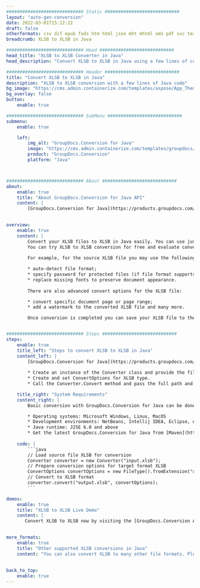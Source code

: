 ```yaml
---
############################# Static ############################
layout: "auto-gen-conversion"
date: 2022-03-01T15:12:22
draft: false
otherformats: csv dif epub fods htm html json mht mhtml ods pdf sxc tex tsv xlam xls xlsb xlsm xlsx xlt xltm xltx xml xps
breadcrumb: XLSB to XLSB in Java

############################# Head ############################
head_title: "XLSB to XLSB Converter in Java"
head_description: "Convert XLSB to XLSB in Java using a few lines of code. Use the GroupDocs Document Conversion API to convert over 160 file formats."

############################# Header ############################
title: "Convert XLSB to XLSB in Java"
description: "XLSB to XLSB conversion with a few lines of Java code"
bg_image: "https://cms.admin.containerize.com/templates/aspose/App_Themes/V3/images/bg/header1.png"
bg_overlay: false
button:
    enable: true

############################# SubMenu ############################
submenu:
    enable: true

    left:
        img_alt: "GroupDocs.Conversion for Java"
        image: "https://cms.admin.containerize.com/templates/groupdocs/images/product-logos/90x90-noborder/groupdocs-conversion-java.png"
        product: "GroupDocs.Conversion"
        platform: "Java"



############################# About ############################
about:
    enable: true
    title: "About GroupDocs.Conversion for Java API"
    content: |
        [GroupDocs.Conversion for Java](https://products.groupdocs.com/conversion/java/) can be used to convert Microsoft Word, Excel, PowerPoint, PDF, Visio and other formats. GroupDocs.Conversion is a standalone API that is suitable for back-end and internal systems where high performance is required. It does not depend on any software such as Microsoft or Open Office.
    

overview:
    enable: true
    content: |
        Convert your XLSB files to XLSB in Java easily. You can use just a couple of Java code lines in any platform of your choice like - Windows, Linux, macOS.
        You can try XLSB to XLSB conversion for free and evaluate conversion results quality.  Along with simple file conversion scenarios you can try more advanced options for loading source XLSB file and for saving output XLSB result. 
        
        For example, for the source XLSB file you may use the following load options:

        * auto-detect file format;
        * specify password for protected files (if file format supports it);
        * replace missing fonts to preserve document appearance.
        
        There are also advanced convert options for the XLSB file:

        * convert specific document page or page range;
        * add a watermark to the converted XLSB file and many more.

        Once conversion is completed you can save your XLSB file to the local file path or any third-party storage like FTP, Amazon S3, Google Drive, Dropbox etc. Please note - to convert XLSB to XLSB there is no need for any additional software installed - like MS Office, Open Office, Adobe Acrobat Reader etc.


############################# Steps ############################
steps:
    enable: true
    title_left: "Steps to convert XLSB to XLSB in Java"
    content_left: |
        [GroupDocs.Conversion for Java](https://products.groupdocs.com/conversion/java/) makes it easy for developers to convert a XLSB file to XLSB with a few lines of code.
        
        * Create an instance of the Converter class and provide the file XLSB with the full path
        * Create and set ConvertOptions for XLSB type.
        * Call the Converter.Convert method and pass the full path and format (XLSB) as a parameter

    title_right: "System Requirements"
    content_right: |
        Basic conversion with GroupDocs.Conversion for Java can be done in just a few simple steps. Our APIs are supported on all major platforms and operating systems. Before executing the code below, make sure you have the following prerequisites installed on your system.

        * Operating systems: Microsoft Windows, Linux, MacOS
        * Development environments: NetBeans, Intellij IDEA, Eclipse, etc.
        * Java runtime: J2SE 6.0 and above
        * Get the latest GroupDocs.Conversion for Java from [Maven](https://repository.groupdocs.com/webapp/#/artifacts/browse/tree/General/repo/com/groupdocs/groupdocs-conversion)
         
    code: |
        ```java    
        // Load source file XLSB for conversion
        Converter converter = new Converter("input.xlsb");
        // Prepare conversion options for target format XLSB
        ConvertOptions convertOptions = new FileType().fromExtension("xlsb").getConvertOptions();
        // Convert to XLSB format
        converter.convert("output.xlsb", convertOptions);
        ```

demos:
    enable: true
    title: "XLSB to XLSB Live Demo"
    content: |
       Convert XLSB to XLSB now by visiting the [GroupDocs.Conversion App](https://products.groupdocs.app/conversion/family) website. Online demo has the following advantages
          

more_formats:
    enable: true
    title: "Other supported XLSB conversions in Java"
    content: "You can also convert XLSB to many other file formats. Please see the list below."
       
       
back_to_top:
    enable: true
---
```

